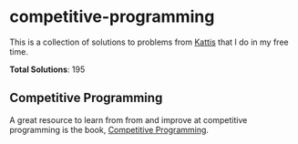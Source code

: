 # competitive-programming

This is a collection of solutions to problems from [Kattis](https://open.kattis.com) that I do in my free time.

**Total Solutions**: 195

## Competitive Programming

A great resource to learn from from and improve at competitive programming is the book, [Competitive Programming](https://cpbook.net/).
